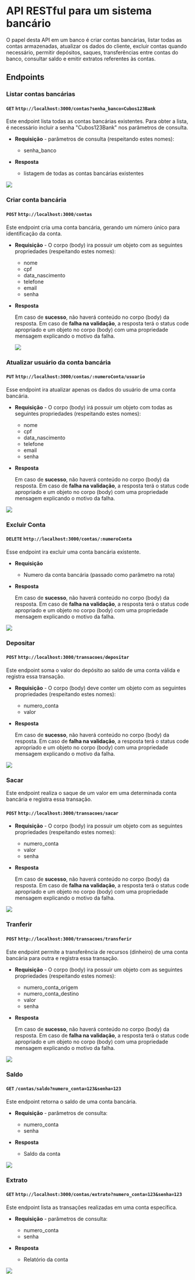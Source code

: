 # API RESTful para um sistema bancário

O papel desta API em um banco é criar contas bancárias, listar todas as contas armazenadas, atualizar os dados do cliente, excluir contas quando necessário, permitir depósitos, saques, transferências entre contas do banco, consultar saldo e emitir extratos referentes às contas.

## Endpoints

### Listar contas bancárias

#### `GET` `http://localhost:3000/contas?senha_banco=Cubos123Bank`

Este endpoint lista todas as contas bancárias existentes. Para obter a lista, é necessário incluir a senha "Cubos123Bank" nos parâmetros de consulta.

- **Requisição** - parâmetros de consulta (respeitando estes nomes):

  - senha_banco

- **Resposta**
  - listagem de todas as contas bancárias existentes

<img src ="./imagens/listarContas.png">

### Criar conta bancária

#### `POST` `http://localhost:3000/contas`

Este endpoint cria uma conta bancária, gerando um número único para identificação da conta.

- **Requisição** - O corpo (body) ira possuir um objeto com as seguintes propriedades (respeitando estes nomes):

  - nome
  - cpf
  - data_nascimento
  - telefone
  - email
  - senha

- **Resposta**

  Em caso de **sucesso**, não haverá conteúdo no corpo (body) da resposta.
  Em caso de **falha na validação**, a resposta terá o status code apropriado e um objeto no corpo (body) com uma propriedade mensagem explicando o motivo da falha.

  <img src ="./imagens/criarConta.png">

### Atualizar usuário da conta bancária

#### `PUT` `http://localhost:3000/contas/:numeroConta/usuario`

Esse endpoint ira atualizar apenas os dados do usuário de uma conta bancária.

- **Requisição** - O corpo (body) irá possuir um objeto com todas as seguintes propriedades (respeitando estes nomes):

  - nome
  - cpf
  - data_nascimento
  - telefone
  - email
  - senha

- **Resposta**

  Em caso de **sucesso**, não haverá conteúdo no corpo (body) da resposta.
  Em caso de **falha na validação**, a resposta terá o status code apropriado e um objeto no corpo (body) com uma propriedade mensagem explicando o motivo da falha.

 <img src ="./imagens/atualizarConta.png">

### Excluir Conta

#### `DELETE` `http://localhost:3000/contas/:numeroConta`

Esse endpoint ira excluir uma conta bancária existente.

- **Requisição**

  - Numero da conta bancária (passado como parâmetro na rota)

- **Resposta**

  Em caso de **sucesso**, não haverá conteúdo no corpo (body) da resposta.
  Em caso de **falha na validação**, a resposta terá o status code apropriado e um objeto no corpo (body) com uma propriedade mensagem explicando o motivo da falha.

<img src ="./imagens/excluirConta.png">

### Depositar

#### `POST` `http://localhost:3000/transacoes/depositar`

Este endpoint soma o valor do depósito ao saldo de uma conta válida e registra essa transação.

- **Requisição** - O corpo (body) deve conter um objeto com as seguintes propriedades (respeitando estes nomes):

  - numero_conta
  - valor

- **Resposta**

  Em caso de **sucesso**, não haverá conteúdo no corpo (body) da resposta.
  Em caso de **falha na validação**, a resposta terá o status code apropriado e um objeto no corpo (body) com uma propriedade mensagem explicando o motivo da falha.

<img src ="./imagens/deposito.png">

### Sacar

Este endpoint realiza o saque de um valor em uma determinada conta bancária e registra essa transação.

#### `POST` `http://localhost:3000/transacoes/sacar`

- **Requisição** - O corpo (body) ira possuir um objeto com as seguintes propriedades (respeitando estes nomes):

  - numero_conta
  - valor
  - senha

- **Resposta**

  Em caso de **sucesso**, não haverá conteúdo no corpo (body) da resposta.
  Em caso de **falha na validação**, a resposta terá o status code apropriado e um objeto no corpo (body) com uma propriedade mensagem explicando o motivo da falha.

<img src ="./imagens/saque.png">

### Tranferir

#### `POST` `http://localhost:3000/transacoes/transferir`

Este endpoint permite a transferência de recursos (dinheiro) de uma conta bancária para outra e registra essa transação.

- **Requisição** - O corpo (body) ira possuir um objeto com as seguintes propriedades (respeitando estes nomes):

  - numero_conta_origem
  - numero_conta_destino
  - valor
  - senha

- **Resposta**

  Em caso de **sucesso**, não haverá conteúdo no corpo (body) da resposta.
  Em caso de **falha na validação**, a resposta terá o status code apropriado e um objeto no corpo (body) com uma propriedade mensagem explicando o motivo da falha.

<img src ="./imagens/transferencia.png">

### Saldo

#### `GET` `/contas/saldo?numero_conta=123&senha=123`

Este endpoint retorna o saldo de uma conta bancária.

- **Requisição** - parâmetros de consulta:

  - numero_conta
  - senha

- **Resposta**

  - Saldo da conta

<img src ="./imagens/saldo.png">

### Extrato

#### `GET` `http://localhost:3000/contas/extrato?numero_conta=123&senha=123`

Este endpoint lista as transações realizadas em uma conta específica.

- **Requisição** - parâmetros de consulta:

  - numero_conta
  - senha

- **Resposta**
  - Relatório da conta

<img src ="./imagens/extrato.png">
